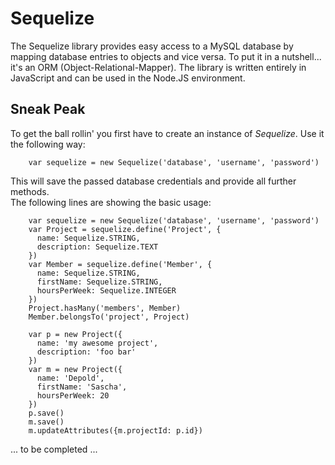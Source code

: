 # Sequelize #

The Sequelize library provides easy access to a MySQL database by mapping database entries to objects and vice versa. To put it in a nutshell... it's an ORM (Object-Relational-Mapper). The library is written entirely in JavaScript and can be used in the Node.JS environment.

## Sneak Peak ##

To get the ball rollin' you first have to create an instance of _Sequelize_. Use it the following way:

        var sequelize = new Sequelize('database', 'username', 'password')
  
This will save the passed database credentials and provide all further methods.  
The following lines are showing the basic usage:

        var sequelize = new Sequelize('database', 'username', 'password')
        var Project = sequelize.define('Project', {
          name: Sequelize.STRING,
          description: Sequelize.TEXT
        })
        var Member = sequelize.define('Member', {
          name: Sequelize.STRING,
          firstName: Sequelize.STRING,
          hoursPerWeek: Sequelize.INTEGER
        })
        Project.hasMany('members', Member)
        Member.belongsTo('project', Project)
  
        var p = new Project({
          name: 'my awesome project',
          description: 'foo bar'
        })
        var m = new Project({
          name: 'Depold',
          firstName: 'Sascha',
          hoursPerWeek: 20
        })
        p.save()
        m.save()
        m.updateAttributes({m.projectId: p.id})

... to be completed ...
  